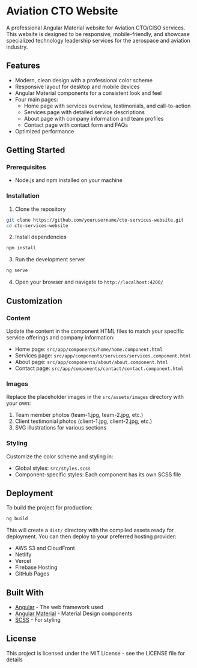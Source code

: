 # Aviation CTO Website

A professional Angular Material website for Aviation CTO/CISO services. This website is designed to be responsive, mobile-friendly, and showcase specialized technology leadership services for the aerospace and aviation industry.

## Features

- Modern, clean design with a professional color scheme
- Responsive layout for desktop and mobile devices
- Angular Material components for a consistent look and feel
- Four main pages:
  - Home page with services overview, testimonials, and call-to-action
  - Services page with detailed service descriptions
  - About page with company information and team profiles
  - Contact page with contact form and FAQs
- Optimized performance

## Getting Started

### Prerequisites

- Node.js and npm installed on your machine

### Installation

1. Clone the repository
```bash
git clone https://github.com/yourusername/cto-services-website.git
cd cto-services-website
```

2. Install dependencies
```bash
npm install
```

3. Run the development server
```bash
ng serve
```

4. Open your browser and navigate to `http://localhost:4200/`

## Customization

### Content

Update the content in the component HTML files to match your specific service offerings and company information:

- Home page: `src/app/components/home/home.component.html`
- Services page: `src/app/components/services/services.component.html`
- About page: `src/app/components/about/about.component.html`
- Contact page: `src/app/components/contact/contact.component.html`

### Images

Replace the placeholder images in the `src/assets/images` directory with your own:

1. Team member photos (team-1.jpg, team-2.jpg, etc.)
2. Client testimonial photos (client-1.jpg, client-2.jpg, etc.)
3. SVG illustrations for various sections

### Styling

Customize the color scheme and styling in:

- Global styles: `src/styles.scss`
- Component-specific styles: Each component has its own SCSS file

## Deployment

To build the project for production:

```bash
ng build
```

This will create a `dist/` directory with the compiled assets ready for deployment. You can then deploy to your preferred hosting provider:

- AWS S3 and CloudFront
- Netlify
- Vercel
- Firebase Hosting
- GitHub Pages

## Built With

- [Angular](https://angular.dev/) - The web framework used
- [Angular Material](https://material.angular.io/) - Material Design components
- [SCSS](https://sass-lang.com/) - For styling

## License

This project is licensed under the MIT License - see the LICENSE file for details